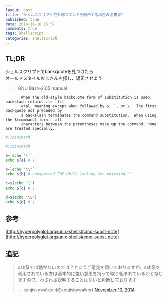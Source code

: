 ```yaml
---
layout: post
title: "シェルスクリプトで外部コマンドを利用する場合の注意点"
published: true
date: 2014-11-10 15:37
comments: true
tags: shellscript
categories: shellscript
---
```


## TL;DR

シェルスクリプトでbackquoteを見つけたら  
オールドスタイルおじさんを探し、矯正させよう

> GNU Bash-2.05 manual

```
       When the old-style backquote form of substitution is used, backslash retains its  lit-  
       eral  meaning except when followed by $, `, or \.  The first backquote not preceded by  
       a backslash terminates the command substitution.  When using the $(command) form,  all  
       characters between the parentheses make up the command; none are treated specially.
```


```bash
#!/bin/bash

#!/bin/bash

a=`echo '\'`
echo ${a} # \

b=`echo "\\"`
echo ${b} # unexpected EOF while looking for matching `"'

c=$(echo '\')
echo ${c} # \

d=$(echo "\\")
echo ${d} # \
```

## 参考

[http://hyperpolyglot.org/unix-shells#cmd-subst-note](http://hyperpolyglot.org/unix-shells#cmd-subst-note)


## 追記

<blockquote class="twitter-tweet" lang="en"><p>csh系では動かないのでは？というご意見を頂いておりますが、csh系を利用されている方は基本的に強い意思を持って取り組まれているかと存じますので、わざわざ説明することはないと判断しております</p>&mdash; kenjiskywalker (@kenjiskywalker) <a href="https://twitter.com/kenjiskywalker/status/531709951777857536">November 10, 2014</a></blockquote>
<script async src="//platform.twitter.com/widgets.js" charset="utf-8"></script>
